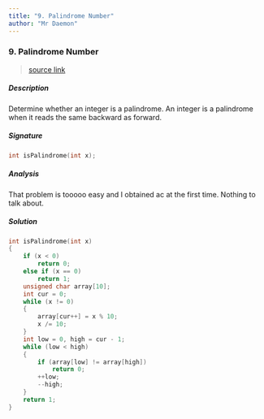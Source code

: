 ```yaml
---
title: "9. Palindrome Number"
author: "Mr Daemon"
---
```


### 9. Palindrome Number

> [source link](https://leetcode.com/problems/palindrome-number/)

##### Description

Determine whether an integer is a palindrome. An integer is a palindrome when it reads the same backward as forward.

##### Signature

```c
int isPalindrome(int x);
```

##### Analysis

That problem is tooooo easy and I obtained ac at the first time. Nothing to talk about.

##### Solution

```c
int isPalindrome(int x)
{
    if (x < 0)
        return 0;
    else if (x == 0)
        return 1;
    unsigned char array[10];
    int cur = 0;
    while (x != 0)
    {
        array[cur++] = x % 10;
        x /= 10;
    }
    int low = 0, high = cur - 1;
    while (low < high)
    {
        if (array[low] != array[high])
            return 0;
        ++low;
        --high;
    }
    return 1;
}
```

